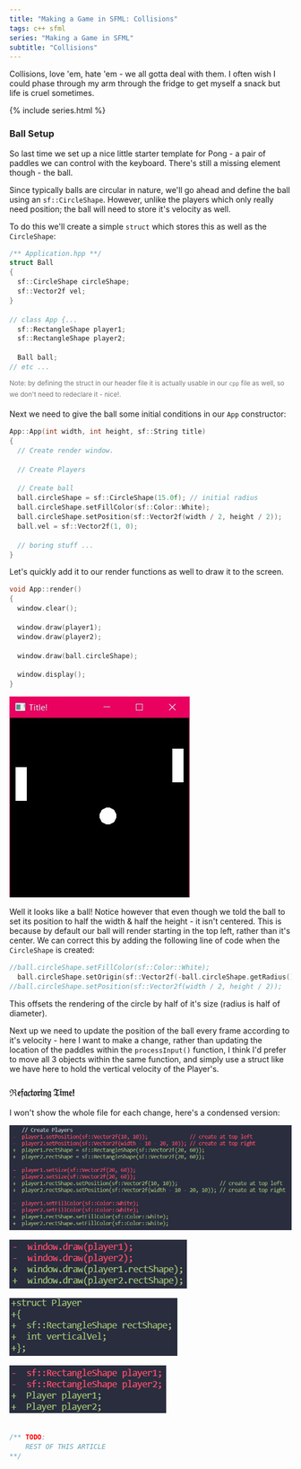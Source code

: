 ```yaml
---
title: "Making a Game in SFML: Collisions"
tags: c++ sfml 
series: "Making a Game in SFML"
subtitle: "Collisions"
---
```


Collisions, love 'em, hate 'em - we all gotta deal with them. I often wish I could phase through my arm through the fridge to get myself a snack but life is cruel sometimes.
<!--more-->

{% include series.html %}
### Ball Setup
So last time we set up a nice little starter template for Pong - a pair of paddles we can control with the keyboard. There's still a missing element though - the ball.

Since typically balls are circular in nature, we'll go ahead and define the ball using an `sf::CircleShape`. However, unlike the players which only really need position; the ball will need to store it's velocity as well. 

To do this we'll create a simple `struct` which stores this as well as the `CircleShape`:

```c++
/** Application.hpp **/
struct Ball
{
  sf::CircleShape circleShape;
  sf::Vector2f vel;
}

// class App {...
  sf::RectangleShape player1;
  sf::RectangleShape player2;

  Ball ball;
// etc ...
```
<sup style="color: #777">Note: by defining the struct in our header file it is actually usable in our `cpp` file as well, so we don't need to redeclare it - nice!.</sup>

Next we need to give the ball some initial conditions in our `App` constructor:

```c++
App::App(int width, int height, sf::String title)
{
  // Create render window.

  // Create Players

  // Create ball
  ball.circleShape = sf::CircleShape(15.0f); // initial radius
  ball.circleShape.setFillColor(sf::Color::White);
  ball.circleShape.setPosition(sf::Vector2f(width / 2, height / 2));
  ball.vel = sf::Vector2f(1, 0);

  // boring stuff ...
}
```

Let's quickly add it to our render functions as well to draw it to the screen.

```c++
void App::render()
{
  window.clear();

  window.draw(player1);
  window.draw(player2);

  window.draw(ball.circleShape);

  window.display();
}
```

![First ball rendering](/assets/images/MAGISFML/sfml-ball-1.jpg)

Well it looks like a ball! Notice however that even though we told the ball to set its position to half the width & half the height - it isn't centered. This is because by default our ball will render starting in the top left, rather than it's center. We can correct this by adding the following line of code when the `CircleShape` is created:
```c++
//ball.circleShape.setFillColor(sf::Color::White);
  ball.circleShape.setOrigin(sf::Vector2f(-ball.circleShape.getRadius(), -ball.circleShape.getRadius()));
//ball.circleShape.setPosition(sf::Vector2f(width / 2, height / 2));
```

This offsets the rendering of the circle by half of it's size (radius is half of diameter).

Next up we need to update the position of the ball every frame according to it's velocity - here I want to make a change, rather than updating the location of the paddles within the `processInput()` function, I think I'd prefer to move all 3 objects within the same function, and simply use a struct like we have here to hold the vertical velocity of the Player's.

### ℜ𝔢𝔣𝔞𝔠𝔱𝔬𝔯𝔦𝔫𝔤 𝔗𝔦𝔪𝔢!
I won't show the whole file for each change, here's a condensed version:

![Git diff 1](/assets/images/MAGISFML/sfml-player-refactor-1.png)

![Git diff 2](/assets/images/MAGISFML/sfml-player-refactor-2.png)

![Git diff 3](/assets/images/MAGISFML/sfml-player-refactor-3.png)

![Git diff 4](/assets/images/MAGISFML/sfml-player-refactor-4.png)

```javascript

/** TODO:
    REST OF THIS ARTICLE
**/
```